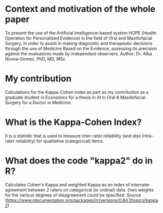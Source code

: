 # Context and motivation of the whole paper
To present the use of the Artificial Intelligence-based system HOPE (Health Operation for Personalized Evidence) in the field of Oral and Maxillofacial Surgery, in order to assist in making diagnostic and therapeutic decisions through the use of Medicine Based on the Evidence, assessing its precision against the evaluations made by independent observers.
Author: Dr. Alba Novoa-Gomez, PhD, MD, MSc.

# My contribution
Calculations for the Kappa-Cohen index as part as my contribution as a graduate student in Economics for a thesis in AI in Oral & Maxillofacial Surgery for a Doctor in Medicine.

# What is the Kappa-Cohen Index?
It is a statistic that is used to measure inter-rater reliability (and also Intra-rater reliability) for qualitative (categorical) items.

# What does the code "kappa2" do in R?
Calculates Cohen's Kappa and weighted Kappa as an index of interrater agreement between 2 raters on categorical (or ordinal) data. Own weights for the various degrees of disagreement could be specified. Source (https://www.rdocumentation.org/packages/irr/versions/0.84.1/topics/kappa2)

